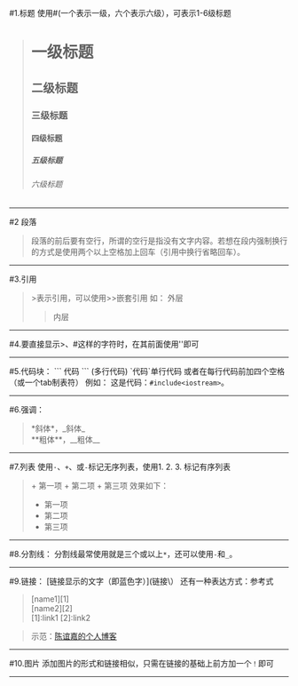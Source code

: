 #1.标题
使用#(一个表示一级，六个表示六级），可表示1-6级标题
 
># 一级标题
>## 二级标题
>### 三级标题
>#### 四级标题
>##### 五级标题
>###### 六级标题

*****

     
#2 段落
>段落的前后要有空行，所谓的空行是指没有文字内容。若想在段内强制换行的方式是使用两个以上空格加上回车（引用中换行省略回车）。

*****

     
#3.引用
>\>表示引用，可以使用\>\>嵌套引用
如：
>外层
>>内层

*****

     
#4.要直接显示\>、\#这样的字符时，在其前面使用'\'即可

*****

     
#5.代码块：
\`\`\`
代码
\`\`\`
(多行代码)
\`代码\`单行代码
或者在每行代码前加四个空格（或一个tab制表符）
例如：
这是代码：` #include<iostream> `。

*****

     
#6.强调：
> \*斜体\*，\_斜体\_    
> \*\*粗体\*\*，\_\_粗体\_\_

*****

     
#7.列表
使用`·`、`+`、或`-`标记无序列表，使用1. 2. 3. 标记有序列表
> \+ 第一项
> \+ 第二项
> \+ 第三项
效果如下：
> + 第一项
> + 第二项
> + 第三项

*****

     
#8.分割线：
分割线最常使用就是三个或以上`*`，还可以使用`-`和`_`。

*****

     
#9.链接：
\[链接显示的文字（即蓝色字）\]\(链接\）
还有一种表达方式：参考式
> \[name1\]\[1\]    
> \[name2\]\[2\]    
> \[1\]:link1
> \[2\]:link2

> 示范：[陈谊嘉的个人博客](https://chenyj5521.github.io/)

*****

     
#10.图片
添加图片的形式和链接相似，只需在链接的基础上前方加一个`！`即可

*****

